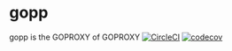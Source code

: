 # gopp
gopp is the GOPROXY of GOPROXY
[![CircleCI](https://circleci.com/gh/Code-Hex/gopp.svg?style=svg&circle-token=b8bdd3bd2279bc65091c5bd872e7705bf0e180e3)](https://circleci.com/gh/Code-Hex/gopp) [![codecov](https://codecov.io/gh/Code-Hex/gopp/branch/master/graph/badge.svg)](https://codecov.io/gh/Code-Hex/gopp)
